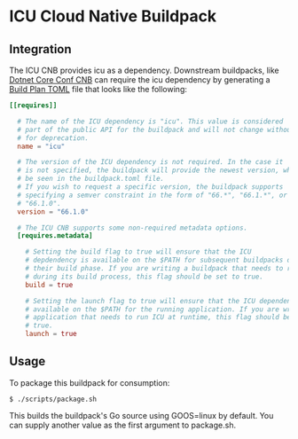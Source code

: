 # ICU Cloud Native Buildpack

## Integration

The ICU CNB provides icu as a dependency. Downstream buildpacks, like [Dotnet
Core Conf CNB](https://github.com/paketo-buildpacks/dotnet-core-conf) can
require the icu dependency by generating a [Build Plan
TOML](https://github.com/buildpacks/spec/blob/master/buildpack.md#build-plan-toml)
file that looks like the following:

```toml
[[requires]]

  # The name of the ICU dependency is "icu". This value is considered
  # part of the public API for the buildpack and will not change without a plan
  # for deprecation.
  name = "icu"

  # The version of the ICU dependency is not required. In the case it
  # is not specified, the buildpack will provide the newest version, which can
  # be seen in the buildpack.toml file.
  # If you wish to request a specific version, the buildpack supports
  # specifying a semver constraint in the form of "66.*", "66.1.*", or even
  # "66.1.0".
  version = "66.1.0"

  # The ICU CNB supports some non-required metadata options.
  [requires.metadata]

    # Setting the build flag to true will ensure that the ICU
    # depdendency is available on the $PATH for subsequent buildpacks during
    # their build phase. If you are writing a buildpack that needs to run ICU
    # during its build process, this flag should be set to true.
    build = true

    # Setting the launch flag to true will ensure that the ICU dependency is
    # available on the $PATH for the running application. If you are writing an
    # application that needs to run ICU at runtime, this flag should be set to
    # true.
    launch = true
```

## Usage

To package this buildpack for consumption:
```
$ ./scripts/package.sh
```
This builds the buildpack's Go source using GOOS=linux by default. You can supply another value as the first argument to package.sh.
